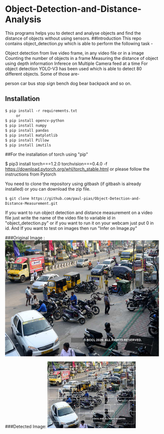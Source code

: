 # Object-Detection-and-Distance-Analysis

This programs helps you to detect and analyse objects and find the distance of objects without using sensors.
##Introduction
This repo contains object_detection.py which is able to perform the following task -

Object detection from live video frame, in any video file or in a image
Counting the number of objects in a frame
Measuring the distance of object using depth information
Inferece on Multiple Camera feed at a time
For object detection YOLO-V3 has been used which is able to detect 80 different objects. Some of those are-

person
car
bus
stop sign
bench
dog
bear
backpack and so on.

## Installation
    $ pip install -r requirements.txt
         or
    $ pip install opencv-python
    $ pip install numpy
    $ pip install pandas
    $ pip install matplotlib
    $ pip install Pillow
    $ pip install imutils
    
##For the installation of torch using "pip"

$ pip3 install torch===1.2.0 torchvision===0.4.0 -f https://download.pytorch.org/whl/torch_stable.html
or please follow the instructions from Pytorch

You need to clone the repository using gitbash (if gitbash is already installed) or you can download the zip file.

    $ git clone https://github.com/paul-pias/Object-Detection-and-Distance-Measurement.git
    
If you want to run object detection and distance measurement on a video file just write the name of the video file to variable id in "object_detection.py" or if you want to run it on your webcam just put 0 in id.
And If you want to test on images then run "Infer on Image.py"

###Original Image :
![Image1](1.jpg)

###Detected Image:
![Image2](D1.jpg)
